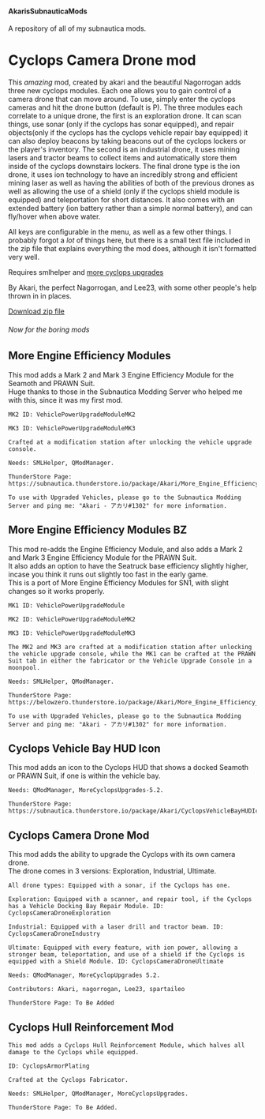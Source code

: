 #### AkarisSubnauticaMods

A repository of all of my subnautica mods.

# Cyclops Camera Drone mod

This *amazing* mod, created by akari and the beautiful Nagorrogan adds three new cyclops modules. Each one allows you to gain control of a camera drone that can move around. To use, simply enter the cyclops cameras and hit the drone button (default is P). The three modules each correlate to a unique drone, the first is an exploration drone. It can scan things, use sonar (only if the cyclops has sonar equipped), and repair objects(only if the cyclops has the cyclops vehicle repair bay equipped) it can also deploy beacons by taking beacons out of the cyclops lockers or the player's inventory. The second is an industrial drone, it uses mining lasers and tractor beams to collect items and automatically store them inside of the cyclops downstairs lockers. The final drone type is the ion drone, it uses ion technology to have an incredibly strong and efficient mining laser as well as having the abilities of both of the previous drones as well as allowing the use of a shield (only if the cyclops shield module is equipped) and teleportation for short distances. It also comes with an extended battery (ion battery rather than a simple normal battery), and can fly/hover when above water. 

All keys are configurable in the menu, as well as a few other things. I probably forgot a *lot* of things here, but there is a small text file included in the zip file that explains everything the mod does, although it isn't formatted very well. 

Requires smlhelper and [more cyclops upgrades](https://github.com/PrimeSonic/PrimeSonicSubnauticaMods/releases/tag/Aug5_2021)

By Akari, the perfect Nagorrogan, and Lee23, with some other people's help thrown in in places. 

[Download zip file](https://github.com/Slothy-lol/AkarisSubnauticaMods/files/8594616/CyclopsCameraDroneMod.zip)






###### Now for the boring mods

## More Engine Efficiency Modules

This mod adds a Mark 2 and Mark 3 Engine Efficiency Module for the Seamoth and PRAWN Suit.<br>
Huge thanks to those in the Subnautica Modding Server who helped me with this, since it was my first mod.

    MK2 ID: VehiclePowerUpgradeModuleMK2
    
    MK3 ID: VehiclePowerUpgradeModuleMK3

    Crafted at a modification station after unlocking the vehicle upgrade console.
    
    Needs: SMLHelper, QModManager.
    
    ThunderStore Page: https://subnautica.thunderstore.io/package/Akari/More_Engine_Efficiency_Modules/
    
    To use with Upgraded Vehicles, please go to the Subnautica Modding Server and ping me: "Akari - アカリ#1302" for more information.

## More Engine Efficiency Modules BZ

This mod re-adds the Engine Efficiency Module, and also adds a Mark 2 and Mark 3 Engine Efficiency Module for the PRAWN Suit.<br>
It also adds an option to have the Seatruck base efficiency slightly higher, incase you think it runs out slightly too fast in the early game.<br>
This is a port of More Engine Efficiency Modules for SN1, with slight changes so it works properly.
    
    MK1 ID: VehiclePowerUpgradeModule

    MK2 ID: VehiclePowerUpgradeModuleMK2
    
    MK3 ID: VehiclePowerUpgradeModuleMK3

    The MK2 and MK3 are crafted at a modification station after unlocking the vehicle upgrade console, while the MK1 can be crafted at the PRAWN Suit tab in either the fabricator or the Vehicle Upgrade Console in a moonpool.
    
    Needs: SMLHelper, QModManager.
    
    ThunderStore Page: https://belowzero.thunderstore.io/package/Akari/More_Engine_Efficiency_Modules_BZ/
    
    To use with Upgraded Vehicles, please go to the Subnautica Modding Server and ping me: "Akari - アカリ#1302" for more information.

## Cyclops Vehicle Bay HUD Icon

This mod adds an icon to the Cyclops HUD that shows a docked Seamoth or PRAWN Suit, if one is within the vehicle bay.<br>

    Needs: QModManager, MoreCyclopsUpgrades-5.2.
    
    ThunderStore Page: https://subnautica.thunderstore.io/package/Akari/CyclopsVehicleBayHUDIcon/

## Cyclops Camera Drone Mod

This mod adds the ability to upgrade the Cyclops with its own camera drone.<br>
The drone comes in 3 versions: Exploration, Industrial, Ultimate.<br>
   
    All drone types: Equipped with a sonar, if the Cyclops has one.

    Exploration: Equipped with a scanner, and repair tool, if the Cyclops has a Vehicle Docking Bay Repair Module. ID: CyclopsCameraDroneExploration

    Industrial: Equipped with a laser drill and tractor beam. ID: CyclopsCameraDroneIndustry

    Ultimate: Equipped with every feature, with ion power, allowing a stronger beam, teleportation, and use of a shield if the Cyclops is equipped with a Shield Module. ID: CyclopsCameraDroneUltimate

    Needs: QModManager, MoreCyclopUpgrades 5.2.

    Contributors: Akari, nagorrogan, Lee23, spartaileo

    ThunderStore Page: To Be Added

## Cyclops Hull Reinforcement Mod

    This mod adds a Cyclops Hull Reinforcement Module, which halves all damage to the Cyclops while equipped.

    ID: CyclopsArmorPlating

    Crafted at the Cyclops Fabricator.

    Needs: SMLHelper, QModManager, MoreCyclopsUpgrades.

    ThunderStore Page: To Be Added.
